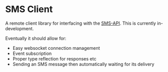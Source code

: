 # SMS Client

A remote client library for interfacing with the [SMS-API](https://github.com/morgverd/sms-api).
This is currently in-development.

Eventually it should allow for:
 - Easy websocket connection management
 - Event subscription
 - Proper type reflection for responses etc
 - Sending an SMS message then automatically waiting for its delivery
